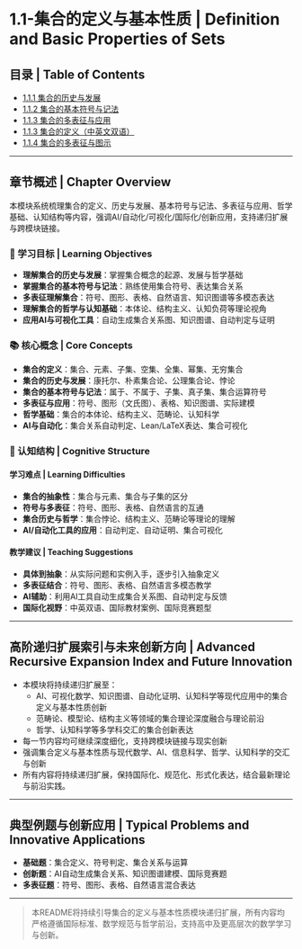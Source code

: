 # 1.1-集合的定义与基本性质 | Definition and Basic Properties of Sets

## 目录 | Table of Contents

- [1.1.1 集合的历史与发展](./1.1.1-集合的历史与发展.md)
- [1.1.2 集合的基本符号与记法](./1.1.2-集合的基本符号与记法.md)
- [1.1.3 集合的多表征与应用](./1.1.3-集合的多表征与应用.md)
- [1.1.3 集合的定义（中英文双语）](./1.1.3-集合的定义（中英文双语）.md)
- [1.1.4 集合的多表征与图示](./1.1.4-集合的多表征与图示.md)

---

## 章节概述 | Chapter Overview

本模块系统梳理集合的定义、历史与发展、基本符号与记法、多表征与应用、哲学基础、认知结构等内容，强调AI/自动化/可视化/国际化/创新应用，支持递归扩展与跨模块链接。

### 🎯 学习目标 | Learning Objectives

- **理解集合的历史与发展**：掌握集合概念的起源、发展与哲学基础
- **掌握集合的基本符号与记法**：熟练使用集合符号、表达集合关系
- **多表征理解集合**：符号、图形、表格、自然语言、知识图谱等多模态表达
- **理解集合的哲学与认知基础**：本体论、结构主义、认知负荷等理论视角
- **应用AI与可视化工具**：自动生成集合关系图、知识图谱、自动判定与证明

### 📚 核心概念 | Core Concepts

- **集合的定义**：集合、元素、子集、空集、全集、幂集、无穷集合
- **集合的历史与发展**：康托尔、朴素集合论、公理集合论、悖论
- **集合的基本符号与记法**：属于、不属于、子集、真子集、集合运算符号
- **多表征与应用**：符号、图形（文氏图）、表格、知识图谱、实际建模
- **哲学基础**：集合的本体论、结构主义、范畴论、认知科学
- **AI与自动化**：集合关系自动判定、Lean/LaTeX表达、集合可视化

### 🧠 认知结构 | Cognitive Structure

#### 学习难点 | Learning Difficulties

- **集合的抽象性**：集合与元素、集合与子集的区分
- **符号与多表征**：符号、图形、表格、自然语言的互通
- **集合历史与哲学**：集合悖论、结构主义、范畴论等理论的理解
- **AI/自动化工具的应用**：自动判定、自动证明、集合可视化

#### 教学建议 | Teaching Suggestions

- **具体到抽象**：从实际问题和实例入手，逐步引入抽象定义
- **多表征结合**：符号、图形、表格、自然语言多模态教学
- **AI辅助**：利用AI工具自动生成集合关系图、自动判定与反馈
- **国际化视野**：中英双语、国际教材案例、国际竞赛题型

---

## 高阶递归扩展索引与未来创新方向 | Advanced Recursive Expansion Index and Future Innovation

- 本模块将持续递归扩展至：
  - AI、可视化数学、知识图谱、自动化证明、认知科学等现代应用中的集合定义与基本性质创新
  - 范畴论、模型论、结构主义等领域的集合理论深度融合与理论前沿
  - 哲学、认知科学等多学科交汇的集合创新表达
- 每一节内容均可继续深度细化，支持跨模块链接与现实创新
- 强调集合定义与基本性质与现代数学、AI、信息科学、哲学、认知科学的交汇与创新
- 所有内容将持续递归扩展，保持国际化、规范化、形式化表达，结合最新理论与前沿实践。

---

## 典型例题与创新应用 | Typical Problems and Innovative Applications

- **基础题**：集合定义、符号判定、集合关系与运算
- **创新题**：AI自动生成集合关系、知识图谱建模、国际竞赛题
- **多表征题**：符号、图形、表格、自然语言混合表达

---

> 本README将持续引导集合的定义与基本性质模块递归扩展，所有内容均严格遵循国际标准、数学规范与哲学前沿，支持高中及更高层次的数学学习与创新。
